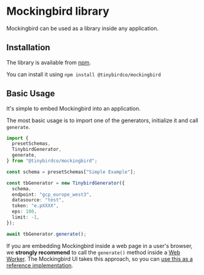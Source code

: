 # Mockingbird library

Mockingbird can be used as a library inside any application.

## Installation

The library is available from [npm](https://www.npmjs.com/package/@tinybirdco/mockingbird).

You can install it using `npm install @tinybirdco/mockingbird`

## Basic Usage

It's simple to embed Mockingbird into an application.

The most basic usage is to import one of the generators, initialize it and call `generate`.

```typescript
import {
  presetSchemas,
  TinybirdGenerator,
  generate,
} from "@tinybirdco/mockingbird";

const schema = presetSchemas["Simple Example"];

const tbGenerator = new TinybirdGenerator({
  schema,
  endpoint: "gcp_europe_west3",
  datasource: "test",
  token: "e.pXXXX",
  eps: 100,
  limit: -1,
});

await tbGenerator.generate();
```

If you are embedding Mockingbird inside a web page in a user's browser, we **strongly recommend** to call the `generate()` method inside a [Web Worker](https://developer.mozilla.org/en-US/docs/Web/API/Web_Workers_API/Using_web_workers). The Mockingbird UI takes this approach, so you can [use this as a reference implementation](https://github.com/tinybirdco/mockingbird/tree/main/apps/web/src/lib).
